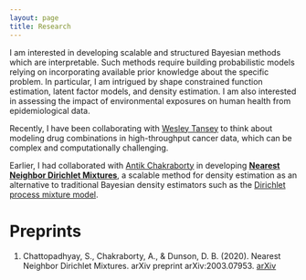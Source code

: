 ```yaml
---
layout: page
title: Research
---
```


I am interested in developing scalable and structured Bayesian methods which are interpretable. Such methods require building probabilistic models relying on incorporating available prior knowledge about the specific problem. In particular, I am intrigued by shape constrained function estimation, latent factor models, and density estimation. I am also interested in assessing the impact of environmental exposures on human health from epidemiological data. 

Recently, I have been collaborating with [Wesley Tansey](http://wesleytansey.com/) to think about modeling drug combinations in high-throughput cancer data, which can be complex and computationally challenging. 

Earlier, I had collaborated with [Antik Chakraborty](https://antik015.github.io/) in developing [**Nearest Neighbor Dirichlet Mixtures**](https://arxiv.org/abs/2003.07953), a scalable method for density estimation as an alternative to traditional Bayesian density estimators such as the [Dirichlet process mixture model](https://www.gatsby.ucl.ac.uk/~ywteh/research/npbayes/dp.pdf). 

# Preprints

1. Chattopadhyay, S., Chakraborty, A., & Dunson, D. B. (2020). Nearest Neighbor Dirichlet Mixtures. arXiv preprint arXiv:2003.07953. [arXiv](https://arxiv.org/abs/2003.07953)
